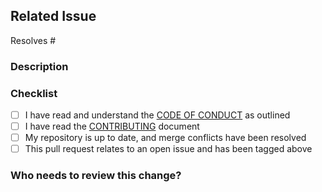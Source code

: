 <!-- Provide a general summary of the pull request in the Title above -->
<!-- Thank you for taking the time to help us improve -->
<!-- Below is a list of items we ask you include with your pull request -->

## Related Issue
<!-- Each Pull Request must be related to an issue, please reference the issue -->
<!-- If suggesting a new feature, please open an issue to discuss before submitting a pull request -->
<!-- Example - "Resolves #1" -->
Resolves #

### Description
<!-- Describe your changes in detail here, utilize a list to show impacted files where needed -->


### Checklist
<!-- Please make sure all items are checked before submitting a pull request -->
<!-- Place a 'x' in the brackets to represent the item as done -->
- [ ] I have read and understand the <a href='https://github.com/FreeCodeCampOKC/fccokc_web/blob/master/CODE_OF_CONDUCT.md'>CODE OF CONDUCT</a> as outlined
- [ ] I have read the <a href='https://github.com/FreeCodeCampOKC/fccokc_web/blob/master/CONTRIBUTING.md'>CONTRIBUTING</a> document
- [ ] My repository is up to date, and merge conflicts have been resolved
- [ ] This pull request relates to an open issue and has been tagged above

### Who needs to review this change?
<!-- Do you have someone specific in mind to review the issue, list them below -->
<!-- Example - "@mstub can you take a look at this?" -->

